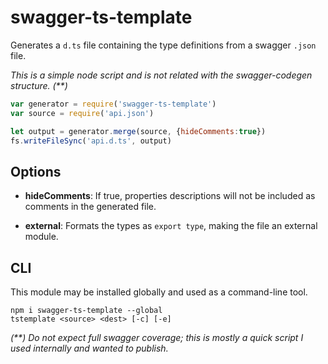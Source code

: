 # swagger-ts-template

Generates a `d.ts` file containing the type definitions from
a swagger `.json` file.

_This is a simple node script and is not related with the swagger-codegen
structure. (**)_

```javascript
var generator = require('swagger-ts-template')
var source = require('api.json')

let output = generator.merge(source, {hideComments:true})
fs.writeFileSync('api.d.ts', output)
```

## Options

  - **hideComments**: If true, properties descriptions will not be included
    as comments in the generated file.

  - **external**: Formats the types as `export type`, making the file an
    external module.

## CLI

This module may be installed globally and used as a command-line tool.

    npm i swagger-ts-template --global
    tstemplate <source> <dest> [-c] [-e]

_(**) Do not expect full swagger coverage; this is mostly a quick script I used
internally and wanted to publish._